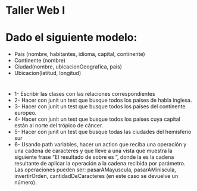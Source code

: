 # Taller Web I
# Dado el siguiente modelo:
+ Pais (nombre, habitantes, idioma, capital, continente)
+ Continente (nombre)
+ Ciudad(nombre, ubicacionGeografica, pais)
+ Ubicacion(latitud, longitud)
#
+ 1- Escribir las clases con las relaciones correspondientes
+ 2- Hacer con junit un test que busque todos los países de habla inglesa.
+ 3- Hacer con junit un test que busque todos los países del continente europeo.
+ 4- Hacer con junit un test que busque todos los países cuya capital están al norte del trópico de cáncer.
+ 5- Hacer con junit un test que busque todas las ciudades del hemisferio sur
+ 6- Usando path variables, hacer un action que reciba una operación y una cadena de caracteres y que
lleve a una vista que muestra la siguiente frase “El resultado de <nombre-operacion> sobre <cadena> es
<cadena-resultado>”, donde la <cadena-resultado> es la cadena resultante de aplicar la operación a la
cadena recibida por parámetro. Las operaciones pueden ser: pasarAMayuscula, pasarAMiniscula,
invertirOrden, cantidadDeCaracteres (en este caso se devuelve un número).
